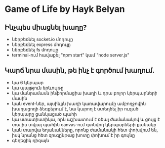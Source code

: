 # Game of Life by Hayk Belyan
## Ինչպես միացնել խաղը?
- ներբեռնել socket.io մոդուլը
- ներբեռնել express մոդուլը
- ներբեռնել fs մոդուլը
- terminal-ում հավաքել "npm start" կամ "node server.js"

## Կարճ նրա մասին, թե ինչ է գործում խաղում.
- կա 6 կերպար
- կա պայթյուն երևույթը
- կա մանրամասն ինֆորմացիա խաղի և դրա բոլոր կերպարների մասին
- կան event-ներ, այսինքն խաղի կառավարումը ամբողջովին խաղացողի ձեռքերում է, նա կարող է ստեղծել իր ուզած կերպարը ցանկացած պահի
- կա ստատիստիկա, որն աշխատում է ռեալ ժամանակով և ցույց է տալիս տվյալ պահին canvas-ում գտնվող կերպարների քանակը
- կան տարվա եղանակները, որոնք ժամանակի հետ փոխվում են, իսկ նրանց հետ զուգընթաց խոտը փոխում է իր գույնը
- գեղեցիկ դիզայն
